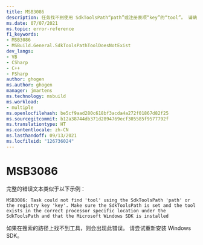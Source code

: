```yaml
---
title: MSB3086
description: 任务找不到使用 SdkToolsPath“path”或注册表项“key”的“tool”。 请确保已设置 SdkToolsPath，并且该工具位于 SdkToolsPath 下正确的处理器特定位置，并且已安装 Microsoft Windows SDK
ms.date: 07/07/2021
ms.topic: error-reference
f1_keywords:
- MSB3086
- MSBuild.General.SdkToolsPathToolDoesNotExist
dev_langs:
- VB
- CSharp
- C++
- FSharp
author: ghogen
ms.author: ghogen
manager: jmartens
ms.technology: msbuild
ms.workload:
- multiple
ms.openlocfilehash: be5cf9aad280c618bf3acda4a272f01867d82f25
ms.sourcegitcommit: b12a38744db371d2894769ecf305585f9577792f
ms.translationtype: HT
ms.contentlocale: zh-CN
ms.lasthandoff: 09/13/2021
ms.locfileid: "126736024"
---
```

# <a name="msb3086"></a>MSB3086

完整的错误文本类似于以下示例：

```output
MSB3086: Task could not find 'tool' using the SdkToolsPath 'path' or the registry key 'key'. Make sure the SdkToolsPath is set and the tool exists in the correct processor specific location under the SdkToolsPath and that the Microsoft Windows SDK is installed
```

如果在搜索的路径上找不到工具，则会出现此错误。 请尝试重新安装 Windows SDK。
